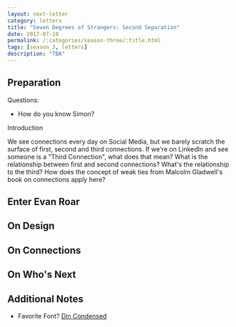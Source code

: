 ```yaml
---
layout: next-letter
category: letters
title: "Seven Degrees of Strangers: Second Separation"
date: 2017-07-10
permalink: /:categories/season-three/:title.html
tags: [season_3, letters]
description: "TBA"
---
```

<!--
![Insert new picture here](http://gallery.tinyletterapp.com/b7acb1dd09358f1ed19f16a562a005fc08d42511/images/94ff2d22-e9e3-40a7-958b-ece4b3921ae6.png)
-->

## Preparation

Questions:

- How do you know Simon?

Introduction

We see connections every day on Social Media, but we barely scratch the surface of first, second and third connections.
If we're on LinkedIn and see someone is a "Third Connection", what does that mean?
What is the relationship between first and second connections? What's the relationship to the third?
How does the concept of weak ties from Malcolm Gladwell's book on connections apply here?

## Enter Evan Roar

## On Design

## On Connections

## On Who's Next

## Additional Notes

- Favorite Font? [Din Condensed](https://typekit.com/fonts/din-condensed)
